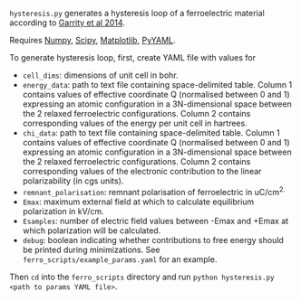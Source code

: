`hysteresis.py` generates a hysteresis loop of a ferroelectric material according to [Garrity et al 2014](https://journals.aps.org/prl/abstract/10.1103/PhysRevLett.112.127601).

Requires [Numpy](http://www.numpy.org/), [Scipy](https://www.scipy.org/), [Matplotlib](https://matplotlib.org/), [PyYAML](https://pyyaml.org/).


To generate hysteresis loop, first, create YAML file with values for

- `cell_dims`: dimensions of unit cell in bohr.
- `energy_data`: path to text file containing space-delimited table. Column 1 contains values of effective coordinate Q (normalised between 0 and 1) expressing an atomic configuration in a 3N-dimensional space between the 2 relaxed ferroelectric configurations. Column 2 contains corresponding values of the energy per unit cell in hartrees.
- `chi_data`: path to text file containing space-delimited table. Column 1 contains values of effective coordinate Q (normalised between 0 and 1) expressing an atomic configuration in a 3N-dimensional space between the 2 relaxed ferroelectric configurations. Column 2 contains corresponding values of the electronic contribution to the linear polarizability (in cgs units).
- `remnant_polarisation`: remnant polarisation of ferroelectric in uC/cm<sup>2.
- `Emax`: maximum external field at which to calculate equilibrium polarization in kV/cm.
- `Esamples`: number of electric field values between -Emax and +Emax at which polarization will be calculated.
- `debug`: boolean indicating whether contributions to free energy should be printed during minimizations.
See `ferro_scripts/example_params.yaml` for an example.


Then `cd` into the `ferro_scripts` directory and run
`python hysteresis.py <path to params YAML file>`.
